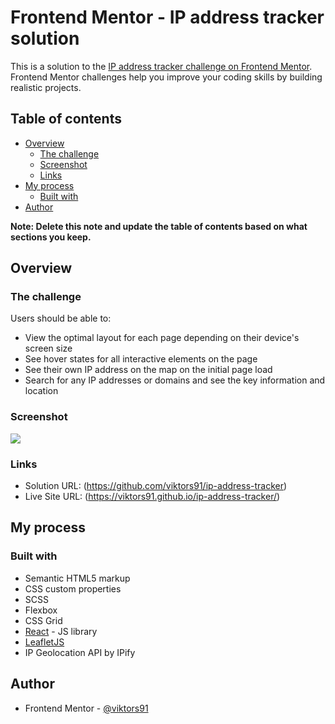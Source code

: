 # Frontend Mentor - IP address tracker solution

This is a solution to the [IP address tracker challenge on Frontend Mentor](https://www.frontendmentor.io/challenges/ip-address-tracker-I8-0yYAH0). Frontend Mentor challenges help you improve your coding skills by building realistic projects.

## Table of contents

- [Overview](#overview)
  - [The challenge](#the-challenge)
  - [Screenshot](#screenshot)
  - [Links](#links)
- [My process](#my-process)
  - [Built with](#built-with)
- [Author](#author)

**Note: Delete this note and update the table of contents based on what sections you keep.**

## Overview

### The challenge

Users should be able to:

- View the optimal layout for each page depending on their device's screen size
- See hover states for all interactive elements on the page
- See their own IP address on the map on the initial page load
- Search for any IP addresses or domains and see the key information and location

### Screenshot

![](./images/screen.png)

### Links

- Solution URL: (https://github.com/viktors91/ip-address-tracker)
- Live Site URL: (https://viktors91.github.io/ip-address-tracker/)

## My process

### Built with

- Semantic HTML5 markup
- CSS custom properties
- SCSS
- Flexbox
- CSS Grid
- [React](https://reactjs.org/) - JS library
- [LeafletJS](https://leafletjs.com/)
- IP Geolocation API by IPify

## Author

- Frontend Mentor - [@viktors91](https://www.frontendmentor.io/profile/viktors91)
